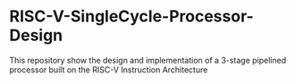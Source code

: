 # RISC-V-SingleCycle-Processor-Design
This repository show the design and implementation of a 3-stage pipelined processor built on the RISC-V Instruction Architecture
